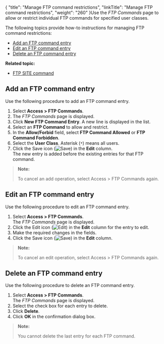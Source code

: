 {
    "title": "Manage FTP command restrictions",
    "linkTitle": "Manage FTP command restrictions",
    "weight": "260"
}Use the *FTP Commands* page to allow or restrict individual FTP commands for specified user classes.

The following topics provide how-to instructions for managing FTP command restrictions:

-   <a href="#Add" class="MCXref xref">Add an FTP command entry</a>
-   <a href="#Edit" class="MCXref xref">Edit an FTP command entry</a>
-   <a href="#Delete" class="MCXref xref">Delete an FTP command entry</a>

**Related topic:**

-   <a href="../c_st_ftp_site_command" class="MCXref xref">FTP SITE command</a>

<span id="Add"></span>

## Add an FTP command entry

Use the following procedure to add an FTP command entry.

1.  Select **Access > FTP Commands**.
2.  The *FTP Commands* page is displayed.
3.  Click **New FTP Command Entry**. A new line is displayed in the list.
4.  Select an **FTP Command** to allow and restrict.
5.  In the **Allow/Forbid** field, select **FTP Command Allowed** or **FTP Command Forbidden**.
6.  Select the **User Class**. Asterisk (`*`) means all users.
7.  Click the Save icon (![Save](/Images/SecureTransport/SaveIcon_13x13.png)) in the **Edit** column.  
    The new entry is added before the existing entries for that FTP command.

> **Note:**
>
> To cancel an add operation, select Access &gt; FTP Commands again.

<span id="Edit"></span>

## Edit an FTP command entry

Use the following procedure to edit an FTP command entry.

1.  Select **Access > FTP Commands**.  
    The *FTP Commands* page is displayed.
2.  Click the Edit icon (![Edit](/Images/SecureTransport/EditIcon_12x13.png)) in the **Edit** column for the entry to edit.
3.  Make the required changes in the fields.
4.  Click the Save icon (![Save](/Images/SecureTransport/SaveIcon_13x13.png)) in the **Edit** column.

> **Note:**
>
> To cancel an edit operation, select Access &gt; FTP Commands again.

<span id="Delete"></span>

## Delete an FTP command entry

Use the following procedure to delete an FTP command entry.

1.  Select **Access > FTP Commands**.  
    The *FTP Commands* page is displayed.
2.  Select the check box for each entry to delete.
3.  Click **Delete**.
4.  Click **OK** in the confirmation dialog box.

> **Note:**
>
> You cannot delete the last entry for each FTP command.
